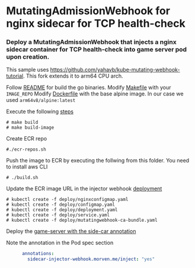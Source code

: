 # MutatingAdmissionWebhook for nginx sidecar for TCP health-check

### Deploy a MutatingAdmissionWebhook that injects a nginx sidecar container for TCP health-check into game server pod upon creation.

This sample uses https://github.com/yahavb/kube-mutating-webhook-tutorial. This fork extends it to arm64 CPU arch. 

Follow [README](./mutatingwebhook-image) for build the go binaries. 
Modify [Makefile](https://github.com/yahavb/kube-mutating-webhook-tutorial/blob/master/Makefile) with your `IMAGE_REPO`
Modify [Dockerfile](https://github.com/yahavb/kube-mutating-webhook-tutorial/blob/master/build/Dockerfile) with the base alpine image. In our case we used `arm64v8/alpine:latest`

Execute the following [steps](./mutatingwebhook-image)

```
# make build
# make build-image
```

Create ECR repo

```
#./ecr-repos.sh
```

Push the image to ECR by executing the follwing from this folder. You need to install aws CLI 

```
# ./build.sh
```

Update the ECR image URL in the injector webhook [deployment](./deployment.yaml)

```
# kubectl create -f deploy/nginxconfigmap.yaml
# kubectl create -f deploy/configmap.yaml
# kubectl create -f deploy/deployment.yaml
# kubectl create -f deploy/service.yaml
# kubectl create -f deploy/mutatingwebhook-ca-bundle.yaml
```

Deploy the [game-server with the side-car annotation](./stknlb-injected-tcphealth-sidecar.yaml)

Note the annotation in the Pod spec section

```yaml
      annotations:
        sidecar-injector-webhook.morven.me/inject: "yes"
```

